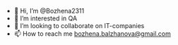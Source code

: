 - 👋 Hi, I’m @Bozhena2311
- 👀 I’m interested in QA
- 💞️ I’m looking to collaborate on IT-companies
- 📫 How to reach me bozhena.balzhanova@gmail.com

<!---
Bozhena2311/Bozhena2311 is a ✨ special ✨ repository because its `README.md` (this file) appears on your GitHub profile.
You can click the Preview link to take a look at your changes.
--->
